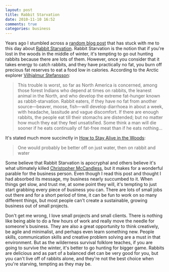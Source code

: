 ```yaml
---
layout: post
title: Rabbit Starvation
date: 2010-11-10 16:52
comments: true
categories: business
---
```

Years ago I stumbled across a [random blog post](http://jackdied.com/python/46) that has stuck with me to this day about 
[Rabbit Starvation](http://en.wikipedia.org/wiki/Rabbit_starvation). Rabbit Starvation is the notion that if you're lost in the woods
in the middle of winter, it's tempting to go out hunting rabbits because there are lots of them. However, once you consider that it 
takes energy to catch rabbits, and they have practically no fat, you burn off precious fat reserves to eat a food low in calories.
According to the Arctic explorer [Vilhjalmur Stefansson](http://en.wikipedia.org/wiki/Vilhjalmur_Stefansson):

> This trouble is worst, so far as North America is concerned, among those forest Indians who depend at times on rabbits, 
> the leanest animal in the North, and who develop the extreme fat-hunger known as rabbit-starvation. Rabbit eaters, if they 
> have no fat from another source—beaver, moose, fish—will develop diarrhoea in about a week, with headache, lassitude and 
> vague discomfort. If there are enough rabbits, the people eat till their stomachs are distended; but no matter how much 
> they eat they feel unsatisfied. Some think a man will die sooner if he eats continually of fat-free meat than if he eats nothing...

It's stated much more succinctly in [How to Stay Alive in the Woods](http://www.amazon.com/How-Stay-Alive-Woods-Self-Preservation/dp/1579122213):

> One would probably be better off on just water, then on rabbit and water

Some believe that Rabbit Starvation is apocryphal and others believe it's what ultimately killed
[Christopher McCandless](http://en.wikipedia.org/wiki/Christopher_McCandless), but it makes for a wonderful parable for the business person.
Even though I read this post and thought I had absorbed its message, my business nearly succumbed to it. When things get slow, and
trust me, at some point they will, it's tempting to just start grabbing every piece of business you can. There are lots of small jobs out
there and for a short period of time, it can be fun to work on so many different things, but most people can't create a sustainable, growing
business out of small projects.

Don't get me wrong, I love small projects and small clients. There is nothing like being able to do a few hours of work and really move
the needle for someone's business. They are also a great opportunity to think creatively, be agile and minimalist, and perhaps even learn
something new. People skills, communication skills and creative problem solving are a must in that environment. But as the wilderness 
survival folklore teaches, if you are going to survive the winter, it's better to go hunting for bigger game. Rabbits are delicious 
and as part of a balanced diet can be very good for you, but you can't live off of rabbits alone, and they're not the best choice when
you're starving, tempting as they may be.
